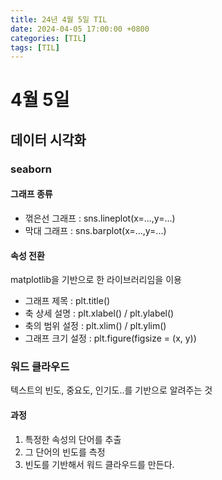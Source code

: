 ```yaml
---
title: 24년 4월 5일 TIL
date: 2024-04-05 17:00:00 +0800
categories: [TIL]
tags: [TIL]  
---
```



# 4월 5일
## 데이터 시각화
### seaborn 
#### 그래프 종류
- 꺾은선 그래프 : sns.lineplot(x=...,y=...)
- 막대 그래프 : sns.barplot(x=...,y=...)

#### 속성 전환
matplotlib을 기반으로 한 라이브러리임을 이용
- 그래프 제목 : plt.title()
- 축 상세 설명 : plt.xlabel() / plt.ylabel()
- 축의 범위 설정 : plt.xlim() / plt.ylim()
- 그래프 크기 설정 : plt.figure(figsize = (x, y))

### 워드 클라우드
텍스트의 빈도, 중요도, 인기도..를 기반으로 알려주는 것

#### 과정
1. 특정한 속성의 단어를 추출
2. 그 단어의 빈도를 측정
3. 빈도를 기반해서 워드 클라우드를 만든다.

